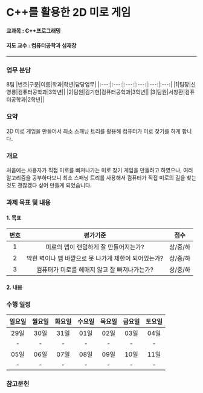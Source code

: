 # C++를 활용한 2D 미로 게임
#### 교과목 : C++프로그래밍
#### 지도 교수 : 컴퓨터공학과 심재창
---
### 업무 분담
8팀
|번호|구분|이름|학과|학년|담당업무|
|:---:|:---:|:---:|:---:|:---:|:---:|
|1|팀장|신영룡|컴퓨터공학과|3학년||
|2|팀원|김기현|컴퓨터공학과|3학년||
|3|팀원|서창환|컴퓨터공학과|2학년||

### 요약
2D 미로 게임을 만들어서 최소 스패닝 트리를 활용해 컴퓨터가 미로 찾기를 하게 합니다.

### 개요
처음에는 사용자가 직접 미로를 빠져나가는 미로 찾기 게임을 만들려고 하였으나, 여러 알고리즘을 공부하다보니 최소 스패닝 트리를 사용해서 컴퓨터가 직접 미로의 길을 찾는 것도 
괜찮겠다 싶어 만들게 되었습니다.

### 과제 목표 및 내용
#### 1. 목표
|번호|평가기준|점수|
|:---:|:---:|:---:|
|1|미로의 맵이 랜덤하게 잘 만들어지는가?|상/중/하|
|2|막힌 벽이나 맵 바깥으로 못 나가게 제한이 되어있는가?|상/중/하|
|3|컴퓨터가 미로를 헤매지 않고 잘 빠져나가는가?|상/중/하|

#### 2. 내용


### 수행 일정
|일요일|월요일|화요일|수요일|목요일|금요일|토요일|
|:---:|:---:|:---:|:---:|:---:|:---:|:---:|
|29일|30일|31일|01일|02일|03일|04일|
|-|-|-|-|-|-|-|
|05일|06일|07일|08일|09일|10일|11일|
|-|-|-|-|-|-|-|

### 참고문헌

